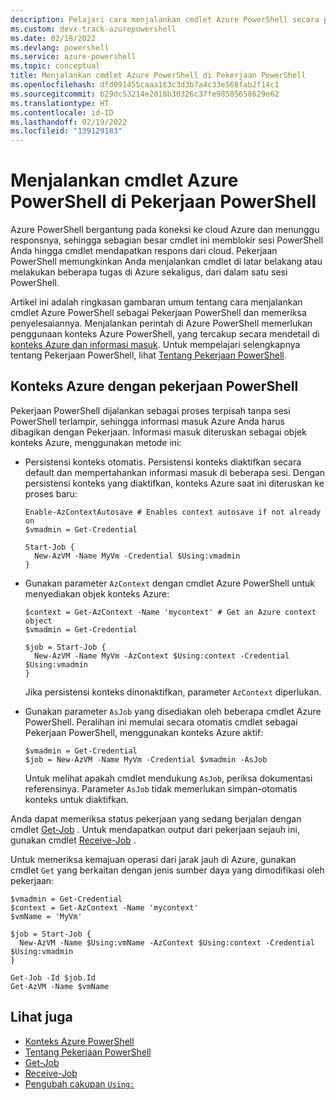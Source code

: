 ```yaml
---
description: Pelajari cara menjalankan cmdlet Azure PowerShell secara paralel atau sebagai tugas latar belakang, menggunakan -AsJob dan Start-Job.
ms.custom: devx-track-azurepowershell
ms.date: 02/18/2022
ms.devlang: powershell
ms.service: azure-powershell
ms.topic: conceptual
title: Menjalankan cmdlet Azure PowerShell di Pekerjaan PowerShell
ms.openlocfilehash: dfd091455caaa163c3d3b7a4c33e568fab2f14c1
ms.sourcegitcommit: b29dc53214e2018b30326c37fe98585658629e62
ms.translationtype: HT
ms.contentlocale: id-ID
ms.lasthandoff: 02/19/2022
ms.locfileid: "139129183"
---
```

# <a name="run-azure-powershell-cmdlets-in-powershell-jobs"></a>Menjalankan cmdlet Azure PowerShell di Pekerjaan PowerShell

Azure PowerShell bergantung pada koneksi ke cloud Azure dan menunggu responsnya, sehingga sebagian besar cmdlet ini memblokir sesi PowerShell Anda hingga cmdlet mendapatkan respons dari cloud. Pekerjaan PowerShell memungkinkan Anda menjalankan cmdlet di latar belakang atau melakukan beberapa tugas di Azure sekaligus, dari dalam satu sesi PowerShell.

Artikel ini adalah ringkasan gambaran umum tentang cara menjalankan cmdlet Azure PowerShell sebagai Pekerjaan PowerShell dan memeriksa penyelesaiannya. Menjalankan perintah di Azure PowerShell memerlukan penggunaan konteks Azure PowerShell, yang tercakup secara mendetail di [konteks Azure dan informasi masuk](context-persistence.md). Untuk mempelajari selengkapnya tentang Pekerjaan PowerShell, lihat [Tentang Pekerjaan PowerShell](/powershell/module/microsoft.powershell.core/about/about_jobs).

## <a name="azure-contexts-with-powershell-jobs"></a>Konteks Azure dengan pekerjaan PowerShell

Pekerjaan PowerShell dijalankan sebagai proses terpisah tanpa sesi PowerShell terlampir, sehingga informasi masuk Azure Anda harus dibagikan dengan Pekerjaan. Informasi masuk diteruskan sebagai objek konteks Azure, menggunakan metode ini:

- Persistensi konteks otomatis. Persistensi konteks diaktifkan secara default dan mempertahankan informasi masuk di beberapa sesi. Dengan persistensi konteks yang diaktifkan, konteks Azure saat ini diteruskan ke proses baru:

  ```azurepowershell-interactive
  Enable-AzContextAutosave # Enables context autosave if not already on
  $vmadmin = Get-Credential

  Start-Job {
    New-AzVM -Name MyVm -Credential $Using:vmadmin
  }
  ```

- Gunakan parameter `AzContext` dengan cmdlet Azure PowerShell untuk menyediakan objek konteks Azure:

  ```azurepowershell-interactive
  $context = Get-AzContext -Name 'mycontext' # Get an Azure context object
  $vmadmin = Get-Credential

  $job = Start-Job {
    New-AzVM -Name MyVm -AzContext $Using:context -Credential $Using:vmadmin
  }
  ```

  Jika persistensi konteks dinonaktifkan, parameter `AzContext` diperlukan.

- Gunakan parameter `AsJob` yang disediakan oleh beberapa cmdlet Azure PowerShell. Peralihan ini memulai secara otomatis cmdlet sebagai Pekerjaan PowerShell, menggunakan konteks Azure aktif:

  ```azurepowershell-interactive
  $vmadmin = Get-Credential
  $job = New-AzVM -Name MyVm -Credential $vmadmin -AsJob
  ```

  Untuk melihat apakah cmdlet mendukung `AsJob`, periksa dokumentasi referensinya. Parameter `AsJob` tidak memerlukan simpan-otomatis konteks untuk diaktifkan.

Anda dapat memeriksa status pekerjaan yang sedang berjalan dengan cmdlet [Get-Job](/powershell/module/microsoft.powershell.core/get-job) . Untuk mendapatkan output dari pekerjaan sejauh ini, gunakan cmdlet [Receive-Job](/powershell/module/microsoft.powershell.core/receive-job) .

Untuk memeriksa kemajuan operasi dari jarak jauh di Azure, gunakan cmdlet `Get` yang berkaitan dengan jenis sumber daya yang dimodifikasi oleh pekerjaan:

```azurepowershell-interactive
$vmadmin = Get-Credential
$context = Get-AzContext -Name 'mycontext'
$vmName = 'MyVm'

$job = Start-Job {
  New-AzVM -Name $Using:vmName -AzContext $Using:context -Credential $Using:vmadmin
}

Get-Job -Id $job.Id
Get-AzVM -Name $vmName
```

## <a name="see-also"></a>Lihat juga

- [Konteks Azure PowerShell](context-persistence.md)
- [Tentang Pekerjaan PowerShell](/powershell/module/microsoft.powershell.core/about/about_jobs)
- [Get-Job](/powershell/module/microsoft.powershell.core/get-job)
- [Receive-Job](/powershell/module/microsoft.powershell.core/receive-job)
- [Pengubah cakupan `Using:`](/powershell/module/microsoft.powershell.core/about/about_scopes#the-using-scope-modifier)
